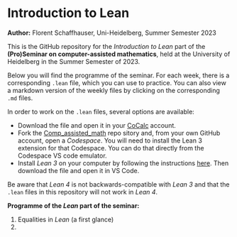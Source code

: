 
# **Introduction to Lean**

**Author:** Florent Schaffhauser, Uni-Heidelberg, Summer Semester 2023

This is the GitHub repository for the *Introduction to Lean* part of the **(Pro)Seminar on computer-assisted mathematics**, held at the University of Heidelberg in the Summer Semester of 2023.

Below you will find the programme of the seminar. For each week, there is a corresponding `.lean` file, which you can use to practice. You can also view a markdown version of the weekly files by clicking on the corresponding `.md` files.

In order to work on the `.lean` files, several options are available:

* Download the file and open it in your [CoCalc](https://cocalc.com) account.
* Fork the [Comp_assisted_math](https://github.com/matematiflo/Comp_assisted_math) repo sitory and, from your own GitHub account, open a *Codespace*. You will need to install the Lean 3 extension for that Codespace. You can do that directly from the Codespace VS code emulator.
* Install *Lean 3* on your computer by following the instructions [here](https://leanprover-community.github.io/get_started.html). Then download the file and open it in VS Code.

Be aware that *Lean 4* is not backwards-compatible with *Lean 3* and that the `.lean` files in this repository will not work in *Lean 4*.

**Programme of the *Lean* part of the seminar:**

1. Equalities in *Lean* (a first glance)
1.
